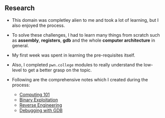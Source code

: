 ## Research
- This domain was completley alien to me and took a lot of learning, but I also enjoyed the process.

- To solve these challenges, I had to learn many things from scratch such as **assembly**, **registers**, **gdb** and the whole **computer architecture** in general.

- My first week was spent in learning the pre-requisites itself.

- Also, I completed `pwn.college` modules to really understand the low-level to get a better grasp on the topic.

- Following are the comprehensive notes which I created during the process:
    - [Computing 101](https://little-supernova-3d6.notion.site/Computing-101-28513da9eb7c801cbea5f53d418ce536?source=copy_link)
    - [Binary Exploitation](https://little-supernova-3d6.notion.site/Binary-Exploitation-28413da9eb7c8022be51fc2fbc5595ca?source=copy_link)
    - [Reverse Engineering](https://little-supernova-3d6.notion.site/Reverse-Engineering-28c13da9eb7c80aba5d9e5708c01f2c4?source=copy_link)
    - [Debugging with GDB](https://little-supernova-3d6.notion.site/Debugging-with-GDB-28b13da9eb7c80a0bf09ffffd0c5a643?source=copy_link)